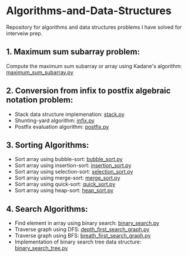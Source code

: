 # Algorithms-and-Data-Structures
Repository for algorithms and data structures problems I have solved for interveiw prep.

## 1. Maximum sum subarray problem:
   Compute the maximum sum subarray or array using Kadane's algorithm:
   [maximum_sum_subarray.py](/maximum_sum_subarray.py)
   

## 2. Conversion from infix to postfix algebraic notation problem:
- Stack data structure implemenation: [stack.py](/Postfix_notation/blob/master/infix.py)
- Shunting-yard algorithm: [infix.py](/Postfix_notation/infix.py)
- Postfix evaluation algorithm: [postfix.py](/Postfix_notation/infix.py)

## 3. Sorting Algorithms:
- Sort array using bubble-sort: [bubble_sort.py](/bubble_sort.py)
- Sort array using insertion-sort: [insertion_sort.py](/insertion_sort.py)
- Sort array using selection-sort: [selection_sort.py](/selection_sort.py)
- Sort array using merge-sort: [merge_sort.py](/merge_sort.py)
- Sort array using quick-sort: [quick_sort.py](/quick_sort.py)
- Sort array using heap-sort: [heap_sort.py](/heap_sort.py)


## 4. Search Algorithms:
- Find element in array using binary search: [binary_search.py](/binary_search.py)
- Traverse graph using DFS: [depth_first_search_graph.py](/depth_first_search_graph.py)
- Traverse graph using BFS: [breath_first_search_graph.py](/breath_first_search_graph.py)
- Implementation of binary search tree data structure: [binary_search_tree.py](/binary_search_tree.py)
